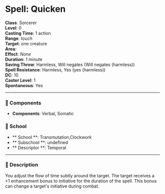 
# Spell: Quicken
**Class**: Sorcerer  
**Level**: 0  
**Casting Time**: 1 action  
**Range**: touch  
**Target**: one creature  
**Area**:   
**Effect**: _None_  
**Duration**: 1 minute  
**Saving Throw**: Harmless, Will negates (Will negates (harmless))  
**Spell Resistance**: Harmless, Yes (yes (harmless))  
**DC**: 10  
**Caster Level**: 1  
**Spontaneous**: Yes

---

### 🔮 Components
- **Components**: Verbal, Somatic

### 🏫 School
- ** School **: Transmutation,Clockwork
- ** Subschool **: undefined
- ** Descriptor **: Temporal
---

### 📜 Description
You adjust the flow of time subtly around the target. The target receives a +1 enhancement bonus to initiative for the duration of the spell. This bonus can change a target's initiative during combat.
